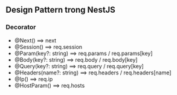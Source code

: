 ## Design Pattern trong NestJS
### Decorator
* @Next() ==> next
* @Session() ==> req.session
* @Param(key?: string) ==> req.params / req.params[key]
* @Body(key?: string) ==> req.body / req.body[key]
* @Query(key?: string) ==> req.query / req.query[key]
* @Headers(name?: string) ==> req.headers / req.headers[name]
* @Ip() ==> req.ip
* @HostParam() ==> req.hosts